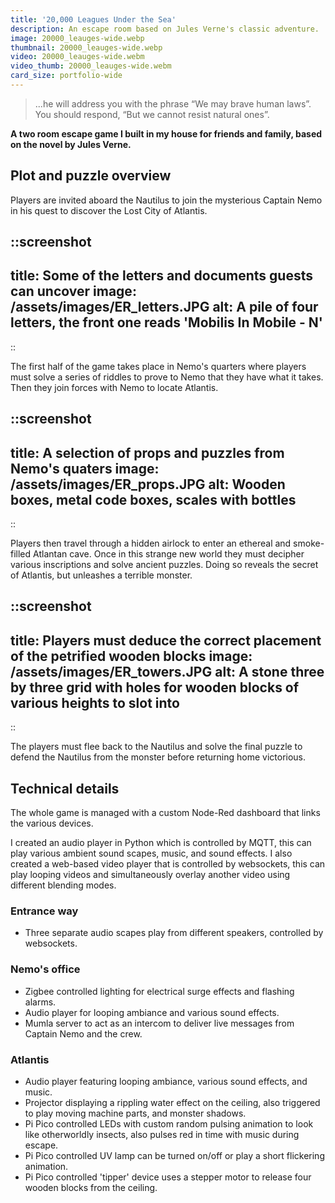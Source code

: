 ```yaml
---
title: '20,000 Leagues Under the Sea'
description: An escape room based on Jules Verne's classic adventure.
image: 20000_leauges-wide.webp
thumbnail: 20000_leauges-wide.webp
video: 20000_leauges-wide.webm
video_thumb: 20000_leauges-wide.webm
card_size: portfolio-wide
---
```


> ...he will address you with the phrase “We may brave human laws”. You should respond, “But we cannot resist natural ones”.


**A two room escape game I built in my house for friends and family, based on the novel by Jules Verne.**


## Plot and puzzle overview

Players are invited aboard the Nautilus to join the mysterious Captain Nemo in his quest to discover the Lost City of Atlantis.

::screenshot
---
title: Some of the letters and documents guests can uncover
image: /assets/images/ER_letters.JPG
alt: A pile of four letters, the front one reads 'Mobilis In Mobile - N'
---
::

The first half of the game takes place in Nemo's quarters where players must solve a series of riddles to prove to Nemo that they have what it takes. Then they join forces with Nemo to locate Atlantis.

::screenshot
---
title: A selection of props and puzzles from Nemo's quaters
image: /assets/images/ER_props.JPG
alt: Wooden boxes, metal code boxes, scales with bottles
---
::

Players then travel through a hidden airlock to enter an ethereal and smoke-filled Atlantan cave. Once in this strange new world they must decipher various inscriptions and solve ancient puzzles. Doing so reveals the secret of Atlantis, but unleashes a terrible monster.

::screenshot
---
title: Players must deduce the correct placement of the petrified wooden blocks
image: /assets/images/ER_towers.JPG
alt: A stone three by three grid with holes for wooden blocks of various heights to slot into
---
::

The players must flee back to the Nautilus and solve the final puzzle to defend the Nautilus from the monster before returning home victorious.

## Technical details

The whole game is managed with a custom Node-Red dashboard that links the various devices.

I created an audio player in Python which is controlled by MQTT, this can play various ambient sound scapes, music, and sound effects. I also created a web-based video player that is controlled by websockets, this can play looping videos and simultaneously overlay another video using different blending modes.

### Entrance way

- Three separate audio scapes play from different speakers, controlled by websockets.

### Nemo's office

- Zigbee controlled lighting for electrical surge effects and flashing alarms.
- Audio player for looping ambiance and various sound effects. 
- Mumla server to act as an intercom to deliver live messages from Captain Nemo and the crew.

### Atlantis

 - Audio player featuring looping ambiance, various sound effects, and music.
 - Projector displaying a rippling water effect on the ceiling, also triggered to play moving machine parts, and monster shadows.
 - Pi Pico controlled LEDs with custom random pulsing animation to look like otherworldly insects, also pulses red in time with music during escape.
 - Pi Pico controlled UV lamp can be turned on/off or play a short flickering animation.
 - Pi Pico controlled 'tipper' device uses a stepper motor to release four wooden blocks from the ceiling.
